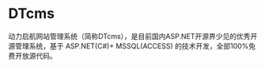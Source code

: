 # DTcms
动力启航网站管理系统（简称DTcms），是目前国内ASP.NET开源界少见的优秀开源管理系统，基于 ASP.NET(C#)+ MSSQL(ACCESS) 的技术开发，全部100%免费开放源代码。
